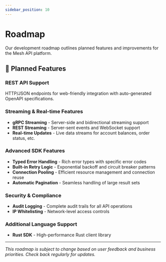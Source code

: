 ```yaml
---
sidebar_position: 10
---
```


# Roadmap

Our development roadmap outlines planned features and improvements for the Mesh API platform.

## 🚀 Planned Features

### REST API Support
HTTP/JSON endpoints for web-friendly integration with auto-generated OpenAPI specifications.

### Streaming & Real-time Features
- **gRPC Streaming** - Server-side and bidirectional streaming support
- **REST Streaming** - Server-sent events and WebSocket support
- **Real-time Updates** - Live data streams for account balances, order status, etc.

### Advanced SDK Features
- **Typed Error Handling** - Rich error types with specific error codes
- **Built-in Retry Logic** - Exponential backoff and circuit breaker patterns
- **Connection Pooling** - Efficient resource management and connection reuse
- **Automatic Pagination** - Seamless handling of large result sets

### Security & Compliance
- **Audit Logging** - Complete audit trails for all API operations
- **IP Whitelisting** - Network-level access controls

### Additional Language Support
- **Rust SDK** - High-performance Rust client library

---

*This roadmap is subject to change based on user feedback and business priorities. Check back regularly for updates.*
